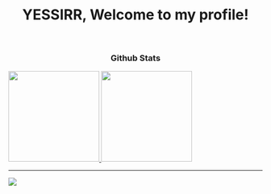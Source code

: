 <h1 align="center">YESSIRR, Welcome to my profile!</h1>
<br>


  <h3 align= "center">Github Stats</h3>
<div>
  <a href="https://github.com/Jhonvtxn">
  <img height="180em" src="https://github-readme-stats-eight-theta.vercel.app/api?username=Jhonvtxn&show_icons=true&theme=tokyonight&include_all_commits=true&count_private=true"/>
  <img height="180em" src="https://github-readme-stats-eight-theta.vercel.app/api/top-langs/?username=Jhonvtxn&layout=compact&langs_count=8&theme=tokyonight"/>
<div>
    
---
<img src="https://imgur.com/rilHVxA.png"/>
    
